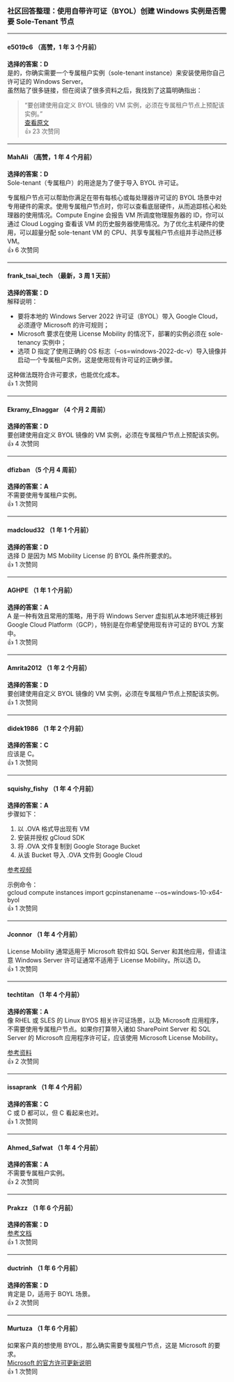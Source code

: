 ### 社区回答整理：使用自带许可证（BYOL）创建 Windows 实例是否需要 Sole-Tenant 节点

---

#### e5019c6 （高赞，1 年 3 个月前）  
**选择的答案：D**  
是的，你确实需要一个专属租户实例（sole-tenant instance）来安装使用你自己许可证的 Windows Server。  
虽然贴了很多链接，但在阅读了很多资料之后，我找到了这篇明确指出：  
> “要创建使用自定义 BYOL 镜像的 VM 实例，必须在专属租户节点上预配该实例。”  
[查看原文](https://cloud.google.com/compute/docs/images/creating-custom-windows-byol-images#use_the_custom_image)  
👍 23 次赞同

---

#### MahAli （高赞，1 年 4 个月前）  
**选择的答案：D**  
Sole-tenant（专属租户）的用途是为了便于导入 BYOL 许可证。

专属租户节点可以帮助你满足在带有每核心或每处理器许可证的 BYOL 场景中对专用硬件的需求。使用专属租户节点时，你可以查看底层硬件，从而追踪核心和处理器的使用情况。Compute Engine 会报告 VM 所调度物理服务器的 ID，你可以通过 Cloud Logging 查看该 VM 的历史服务器使用情况。为了优化主机硬件的使用，可以超量分配 sole-tenant VM 的 CPU、共享专属租户节点组并手动热迁移 VM。  
👍 6 次赞同

---

#### frank_tsai_tech （最新，3 周 1 天前）  
**选择的答案：D**  
解释说明：

- 要将本地的 Windows Server 2022 许可证（BYOL）带入 Google Cloud，必须遵守 Microsoft 的许可规则；
- Microsoft 要求在使用 License Mobility 的情况下，部署的实例必须在 sole-tenancy 实例中；
- 选项 D 指定了使用正确的 OS 标志（–os=windows-2022-dc-v）导入镜像并启动一个专属租户实例，这是使用现有许可证的正确步骤。

这种做法既符合许可要求，也能优化成本。  
👍 1 次赞同

---

#### Ekramy_Elnaggar （4 个月 2 周前）  
**选择的答案：D**  
要创建使用自定义 BYOL 镜像的 VM 实例，必须在专属租户节点上预配该实例。  
👍 4 次赞同

---

#### dfizban （5 个月 4 周前）  
**选择的答案：A**  
不需要使用专属租户实例。  
👍 1 次赞同

---

#### madcloud32 （1 年 1 个月前）  
**选择的答案：D**  
选择 D 是因为 MS Mobility License 的 BYOL 条件所要求的。  
👍 1 次赞同

---

#### AGHPE （1 年 1 个月前）  
**选择的答案：A**  
A 是一种有效且常用的策略，用于将 Windows Server 虚拟机从本地环境迁移到 Google Cloud Platform（GCP），特别是在你希望使用现有许可证的 BYOL 方案中。  
👍 1 次赞同

---

#### Amrita2012 （1 年 2 个月前）  
**选择的答案：D**  
要创建使用自定义 BYOL 镜像的 VM 实例，必须在专属租户节点上预配该实例。  
👍 1 次赞同

---

#### didek1986 （1 年 2 个月前）  
**选择的答案：C**  
应该是 C。  
👍 1 次赞同

---

#### squishy_fishy （1 年 4 个月前）  
**选择的答案：A**  
步骤如下：

1. 以 .OVA 格式导出现有 VM  
2. 安装并授权 gCloud SDK  
3. 将 .OVA 文件复制到 Google Storage Bucket  
4. 从该 Bucket 导入 .OVA 文件到 Google Cloud  

[参考视频](https://www.youtube.com/watch?v=NG38am3Y8hM)

示例命令：  
gcloud compute instances import gcpinstanename --os=windows-10-x64-byol  
👍 1 次赞同

---

#### Jconnor （1 年 4 个月前）  
License Mobility 通常适用于 Microsoft 软件如 SQL Server 和其他应用，但请注意 Windows Server 许可证通常不适用于 License Mobility。所以选 D。  
👍 1 次赞同

---

#### techtitan （1 年 4 个月前）  
**选择的答案：A**  
像 RHEL 或 SLES 的 Linux BYOS 相关许可证场景，以及 Microsoft 应用程序，不需要使用专属租户节点。如果你打算带入诸如 SharePoint Server 和 SQL Server 的 Microsoft 应用程序许可证，应该使用 Microsoft License Mobility。

[参考资料](https://cloud.google.com/compute/docs/nodes/bringing-your-own-licenses#importing_and_creating_an_image_from_an_offline_virtual_disk)  
👍 2 次赞同

---

#### issaprank （1 年 4 个月前）  
**选择的答案：C**  
C 或 D 都可以，但 C 看起来也对。  
👍 1 次赞同

---

#### Ahmed_Safwat （1 年 4 个月前）  
**选择的答案：A**  
不需要专属租户实例。  
👍 2 次赞同

---

#### Prakzz （1 年 6 个月前）  
**选择的答案：D**  
[参考文档](https://cloud.google.com/compute/docs/import/importing-virtual-disks)  
👍 1 次赞同

---

#### ductrinh （1 年 6 个月前）  
**选择的答案：D**  
肯定是 D，适用于 BOYL 场景。  
👍 2 次赞同

---

#### Murtuza （1 年 6 个月前）  
如果客户真的想使用 BYOL，那么确实需要专属租户节点，这是 Microsoft 的要求。  
[Microsoft 的官方许可更新说明](https://www.microsoft.com/en-us/licensing/news/updated-licensing-rights-for-dedicated-cloud)  
👍 1 次赞同
